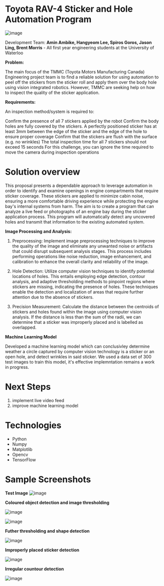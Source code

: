 # Toyota RAV-4 Sticker and Hole Automation Program
![image](https://github.com/AminAmbike/Toyota_Machine_Vision/assets/113309178/2b2dd7ff-de53-4542-b810-062faa4cc4dc)

Development Team: **Amin Ambike, Hangyeom Lee, Spiros Goros, Jason Ling, Brent Morris** - All first year engineering students at the University of Waterloo

**Problem:**

The main focus of the TMMC (Toyota Motors Manufacturing Canada) Engineering project team is to find a reliable solution for using automation to peel off the stickers from the sticker roll and apply them over the body hole using vision integrated robotics. However, TMMC are seeking help on how to inspect the quality of the sticker application.

**Requirements:**

An inspection method/system is required to:

Confirm the presence of all 7 stickers applied by the robot
Confirm the body holes are fully covered by the stickers. A perfectly positioned sticker has at least 3mm between the edge of the sticker and the edge of the hole to ensure proper coverage
Confirm that the stickers are flush with the surface (e.g. no wrinkles) The total inspection time for all 7 stickers should not exceed 15 seconds For this challenge, you can ignore the time required to move the camera during inspection operations

# Solution overview

This proposal presents a dependable approach to leverage automation in order to identify and examine openings in engine compartments that require sticker coverage. These stickers are applied to minimize cabin noise, ensuring a more comfortable driving experience while protecting the engine bay's internal systems from harm. The aim is to create a program that can analyze a live feed or photographs of an engine bay during the sticker application process. This program will automatically detect any uncovered holes and transmit that information to the existing automated system.

**Image Processing and Analysis:**

1. Preprocessing: Implement image preprocessing techniques to improve the quality of the image and eliminate any unwanted noise or artifacts that could disrupt subsequent analysis stages. This process includes performing operations like noise reduction, image enhancement, and calibration to enhance the overall clarity and reliability of the image.

2. Hole Detection: Utilize computer vision techniques to identify potential locations of holes. This entails employing edge detection, contour analysis, and adaptive thresholding methods to pinpoint regions where stickers are missing, indicating the presence of holes. These techniques enable the detection and localization of areas that require further attention due to the absence of stickers.

3. Precision Measurement: Calculate the distance between the centroids of stickers and holes found within the image using computer vision analysis. If the distance is less than the sum of the radii, we can determine that a sticker was improperly placed and is labelled as overlapped.

**Machine Learning Model**

Developed a machine learning model which can conclusivley determine weather a circle captured by computer vision technology is a sticker or an open hole, and detect wrinkles in said sticker. We used a data set of 300 test images to train this model, it's effective implemntation remains a work in progress. 

# Next Steps

1. implement live video feed
2. improve machine learning model

# Technologies

- Python
- Numpy
- Matplotlib
- Opencv
- TensorFlow

# Sample Screenshots

**Test Image**
![image](https://github.com/HangyeomLee/Toyota_Machine_Vision/assets/113309178/5ef65521-8230-4341-8a4f-d8cd6b73c16f)

**Coloured object detection and image thresholding**

![image](https://github.com/HangyeomLee/Toyota_Machine_Vision/assets/113309178/7585cde5-da51-4254-8e86-57b4d188365f)

![image](https://github.com/HangyeomLee/Toyota_Machine_Vision/assets/113309178/1486f0c9-330c-4345-9a65-c36b07be9d72)

**Futher thresholding and shape detection**

![image](https://github.com/HangyeomLee/Toyota_Machine_Vision/assets/113309178/b6c9ba6c-a797-4cdb-abeb-893df16e350d)

**Improperly placed sticker detection**

![image](https://github.com/HangyeomLee/Toyota_Machine_Vision/assets/113309178/c97bc6ac-a775-4a2f-aa04-e750673d2544)

**Irregular countour detection**

![image](https://github.com/HangyeomLee/Toyota_Machine_Vision/assets/113309178/84602377-07ef-455f-8192-beea1335ec26)







